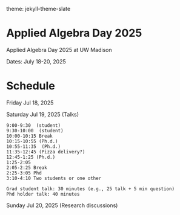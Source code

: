 theme: jekyll-theme-slate




# Applied Algebra Day 2025
Applied Algebra Day 2025 at UW Madison

Dates: July 18-20, 2025

# Schedule

Friday Jul 18, 2025 

Saturday Jul 19, 2025 (Talks)

```
9:00-9:30  (student)
9:30-10:00  (student)
10:00-10:15 Break
10:15-10:55 (Ph.d.)
10:55-11:35  (Ph.d.)
11:35-12:45 (Pizza delivery?)
12:45-1:25 (Ph.d.) 
1:25-2:05 
2:05-2:25 Break
2:25-3:05 Phd
3:10-4:10 Two students or one other

Grad student talk: 30 minutes (e.g., 25 talk + 5 min question)
Phd holder talk: 40 minutes
```

Sunday Jul 20, 2025 (Research discussions)

